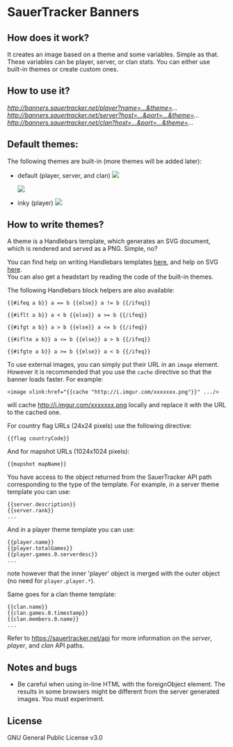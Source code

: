 # SauerTracker Banners

## How does it work?
It creates an image based on a theme and some variables. Simple as that. These variables can be player, server, or clan stats. You can either use built-in themes or create custom ones.

## How to use it?
*http://banners.sauertracker.net/player?name=...&theme=...*  
*http://banners.sauertracker.net/server?host=...&port=...&theme=...*
*http://banners.sauertracker.net/clan?host=...&port=...&theme=...*

## Default themes:
The following themes are built-in (more themes will be added later):

- default (player, server, and clan)
	![](http://banners.sauertracker.net/player?name=Nix&theme=long)

	![](http://banners.sauertracker.net/server?host=164.132.110.240&port=28785&theme=long)

- inky (player)
	![](http://banners.sauertracker.net/player?name=MTH&theme=inky)

## How to write themes?
A theme is a Handlebars template, which generates an SVG document, which is rendered and served as a PNG. Simple, no?

You can find help on writing Handlebars templates [here](http://handlebarsjs.com), and help on SVG [here](https://developer.mozilla.org/en-US/docs/Web/SVG).  
You can also get a headstart by reading the code of the built-in themes.

The following Handlebars block helpers are also available:
```
{{#ifeq a b}} a == b {{else}} a != b {{/ifeq}}

{{#iflt a b}} a < b {{else}} a >= b {{/ifeq}}

{{#ifgt a b}} a > b {{else}} a <= b {{/ifeq}}

{{#iflte a b}} a <= b {{else}} a > b {{/ifeq}}

{{#ifgte a b}} a >= b {{else}} a < b {{/ifeq}}
```

To use external images, you can simply put their URL in an `image` element. However it is recommended that you use the `cache` directive so that the banner loads faster. For example:
```
<image xlink:href="{{cache "http://i.imgur.com/xxxxxxx.png"}}" .../>
```
will cache http://i.imgur.com/xxxxxxx.png locally and replace it with the URL to the cached one.

For country flag URLs (24x24 pixels) use the following directive:
```
{{flag countryCode}}
```

And for mapshot URLs (1024x1024 pixels):
```
{{mapshot mapName}}
```

You have access to the object returned from the SauerTracker API path corresponding to the type of the template. For example, in a server theme template you can use:
```
{{server.description}}
{{server.rank}}
...
```

And in a player theme template you can use:
```
{{player.name}}
{{player.totalGames}}
{{player.games.0.serverdesc}}
...
```
note however that the inner 'player' object is merged with the outer object (no need for `player.player.*`).

Same goes for a clan theme template:
```
{{clan.name}}
{{clan.games.0.timestamp}}
{{clan.members.0.name}}
...
```

Refer to https://sauertracker.net/api for more information on the *server*, *player*, and *clan* API paths.

## Notes and bugs

* Be careful when using in-line HTML with the foreignObject element. The results in some browsers might be different from the server generated images. You must experiment.

## License
GNU General Public License v3.0
